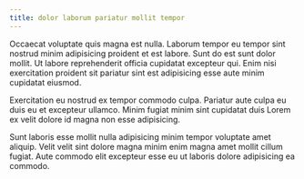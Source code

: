 ```yaml
---
title: dolor laborum pariatur mollit tempor
---
```


Occaecat voluptate quis magna est nulla. Laborum tempor eu tempor sint nostrud minim adipisicing proident et est labore. Sunt do est sunt dolor mollit. Ut labore reprehenderit officia cupidatat excepteur qui. Enim nisi exercitation proident sit pariatur sint est adipisicing esse aute minim cupidatat eiusmod.

Exercitation eu nostrud ex tempor commodo culpa. Pariatur aute culpa eu duis eu et excepteur ullamco. Minim fugiat minim sint cupidatat duis Lorem ex velit dolore id magna non esse adipisicing.

Sunt laboris esse mollit nulla adipisicing minim tempor voluptate amet aliquip. Velit velit sint dolore magna minim enim magna amet mollit cillum fugiat. Aute commodo elit excepteur esse eu ut laboris dolore adipisicing ea commodo.